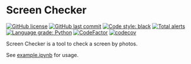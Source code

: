 # Screen Checker

[![GitHub license](https://img.shields.io/github/license/ccxxxi/screen-checker)](LICENSE)
[![GitHub last commit](https://img.shields.io/github/last-commit/ccxxxi/screen-checker)]((https://github.com/CCXXXI/screen-checker/commits))
[![Code style: black](https://img.shields.io/badge/code%20style-black-000000.svg)](https://github.com/psf/black)
[![Total alerts](https://img.shields.io/lgtm/alerts/g/CCXXXI/screen-checker.svg?logo=lgtm&logoWidth=18)](https://lgtm.com/projects/g/CCXXXI/screen-checker/alerts/)
[![Language grade: Python](https://img.shields.io/lgtm/grade/python/g/CCXXXI/screen-checker.svg?logo=lgtm&logoWidth=18)](https://lgtm.com/projects/g/CCXXXI/screen-checker/context:python)
[![CodeFactor](https://www.codefactor.io/repository/github/ccxxxi/screen-checker/badge)](https://www.codefactor.io/repository/github/ccxxxi/screen-checker)
[![codecov](https://codecov.io/gh/CCXXXI/screen-checker/branch/main/graph/badge.svg?token=7yynvFgJSD)](https://codecov.io/gh/CCXXXI/screen-checker)

Screen Checker is a tool to check a screen by photos.

See [example.ipynb](example.ipynb) for usage.
